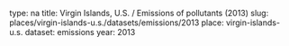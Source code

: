 type: na
title: Virgin Islands, U.S. / Emissions of pollutants (2013)
slug: places/virgin-islands-u.s./datasets/emissions/2013
place: virgin-islands-u.s.
dataset: emissions
year: 2013
